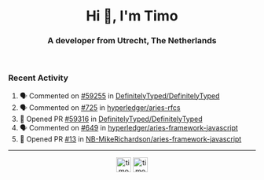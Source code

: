 <h1 align="center">Hi 👋, I'm Timo</h1>
<h3 align="center">A developer from Utrecht, The Netherlands</h3>
<br/>
<!-- https://github.com/rahuldkjain/github-profile-readme-generator --!>

<!--  <p align="left"><img src="https://github-readme-stats.vercel.app/api?username=timoglastra&show_icons=true&count_private=true&" alt="timoglastra" /></p> --!>

<!--
Github language stats
<p align="left"><img src="https://github-readme-stats.vercel.app/api/top-langs/?username=timoglastra&layout=compact" alt="timoglastra" /><p>
-->

<!-- Codestats language stats -->
<!-- <p align="left"><img src="https://codestats-readme.vercel.app/api/top-langs/?username=timoglastra&layout=compact&language_count=12" alt="timoglastra" /><p>    --!>
  
<h3>Recent Activity</h3>

<!--START_SECTION:activity-->
1. 🗣 Commented on [#59255](https://github.com/DefinitelyTyped/DefinitelyTyped/issues/59255) in [DefinitelyTyped/DefinitelyTyped](https://github.com/DefinitelyTyped/DefinitelyTyped)
2. 🗣 Commented on [#725](https://github.com/hyperledger/aries-rfcs/issues/725) in [hyperledger/aries-rfcs](https://github.com/hyperledger/aries-rfcs)
3. 💪 Opened PR [#59316](https://github.com/DefinitelyTyped/DefinitelyTyped/pull/59316) in [DefinitelyTyped/DefinitelyTyped](https://github.com/DefinitelyTyped/DefinitelyTyped)
4. 🗣 Commented on [#649](https://github.com/hyperledger/aries-framework-javascript/issues/649) in [hyperledger/aries-framework-javascript](https://github.com/hyperledger/aries-framework-javascript)
5. 💪 Opened PR [#13](https://github.com/NB-MikeRichardson/aries-framework-javascript/pull/13) in [NB-MikeRichardson/aries-framework-javascript](https://github.com/NB-MikeRichardson/aries-framework-javascript)
<!--END_SECTION:activity-->

---

<p align="center">
<a href="https://twitter.com/timoglastra" target="blank"><img align="center" src="https://cdn.jsdelivr.net/npm/simple-icons@3.0.1/icons/twitter.svg" alt="timoglastra" height="30" width="30" /></a>
<a href="https://linkedin.com/in/timoglastra" target="blank"><img align="center" src="https://cdn.jsdelivr.net/npm/simple-icons@3.0.1/icons/linkedin.svg" alt="timoglastra" height="30" width="30" /></a>
</p>



